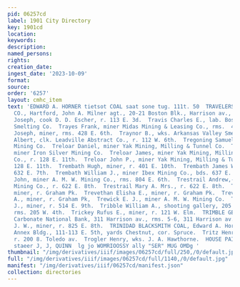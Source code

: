```yaml
---
pid: 06257cd
label: 1901 City Directory
key: 1901cd
location: 
keywords: 
description: 
named_persons: 
rights: 
creation_date: 
ingest_date: '2023-10-09'
format: 
source: 
order: '6257'
layout: cmhc_item
text: 'EDWARD A. HORNER tietsot COAL saat sone tug. 111t. 50  TRAVELERS INSURANCE
  CO., Hartford, John A. Milner agt., 20-21 Boston Blk., Harrison av., cor. 4th.  Traversoni
  Joseph, cook D. D. Escher, r. 113 E. 3d.  Travis Charles E., lab. Boston Gold-Copper
  Smelting Co.  Trayes Frank, miner Midas Mining & Leasing Co., rms.  428 E. 6th.  Trayes
  Joseph, miner, rms. 428 E. 6th.  Traynor B., wks. Arkansas Valley Smelter.  Trego
  Albert, clk. Leadville Abstract Co., r. 112 W. 6th.  Tregoning Samuel, miner Ibex
  Mining Co.  Treloar Daniel, miner Yak Mining, Milling & Tunnel Co.  Treloar Henry,
  miner Iron Silver Mining Co.  Treloar James, miner Yak Mining, Milling & Tunnel
  Co., r. 128 E. 11th.  Treloar John P., miner Yak Mining, Milling & Tunnel Co., r.
  128 E. 11th.  Trembath Hugh, miner, r. 401 E. 10th.  Trembath James W., miner, bds.
  632 E. 7th.  Trembath William J., miner Ibex Mining Co., bds. 637 E. 7th.  Tremby
  John, miner A. M. W. Mining Co., rms. 804 E. 6th.  Trestrail Andrew,-miner Ibex
  Mining Co., r. 622 E. 8th.  Trestrail Mary A. Mrs., r. 622 E. 8th.  Trevail William,
  miner, r. Graham Pk.  Trevethan Elisha E., miner, r. Graham Pk.  Trevethan John
  A., miner, r. Graham Pk,  Trewick E. J., miner A. M. W. Mining Co.  Trezise Edward
  J., miner, r. 514 E. 9th.  Tribble William A., shooting gallery, 205 Harrison av.,
  rms. 205 W. 4th.  Trickey Rufus E., miner, r. 121 W. Elm.  TRIMBLE GEORGE W., vice-pres.
  Carbonate National Bank, 311 Harrison av., rms. 5-6, 311 Harrison av. —  Trimble
  J. W., miner, r. 825 E. 8th.  TRINIDAD BLACKSMITH COAL, Edward A. Horner agt., Bank
  Annex Bldg., 111-113 E. 5th, yards Chestnut, cor. Spruce.  Tritz Henry F., miner,
  r. 200 8. Toledo av.  Trogler Henry, wks. J. A. Hawthorne.  HOUSE PAINTING, rtd
  staeer J, J, QUINN  lg jo WOMRIOOSSY ally "SER" MUG OMDg '
thumbnail: "/img/derivatives/iiif/images/06257cd/full/250,/0/default.jpg"
full: "/img/derivatives/iiif/images/06257cd/full/1140,/0/default.jpg"
manifest: "/img/derivatives/iiif/06257cd/manifest.json"
collection: directories
---
```

